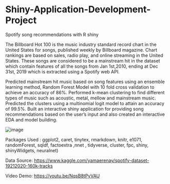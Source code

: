 # Shiny-Application-Development-Project
Spotify song recommendations with R shiny

The Billboard Hot 100 is the music industry standard record chart in the United States for songs, published weekly by Billboard magazine. Chart rankings are based on sales, radio play, and online streaming in the United States. These songs are considered to be a mainstream hit in the dataset which contain features of all the songs from Jan 1st,2010, ending at Dec 31st, 2019 which is extracted using a Spotify web API. 

Predicted mainstream hit music based on song features using an ensemble learning method, Random Forest Model with 10 fold cross validation to achieve an accuracy of 86%. Performed k-mean clustering to find different types of music such as acoustic, metal, mellow and mainstream music. Predicted the clusters using a multinomial logit model to attain an accuracy of 99.5%. Built an interactive shiny application for providing song recommendations based on the user’s input and also created an interactive EDA and model building. 


![image](https://user-images.githubusercontent.com/78705262/111700702-c3705680-8807-11eb-98c6-849e28ab8431.png)


Packages Used : ggplot2, caret, tinytex, rmarkdown, knitr, e1071, randomForest, sqldf, factoextra ,nnet , tidyverse, cluster, fpc, shiny, shinyWidgets, neuralnet)

Data Source: https://www.kaggle.com/yamaerenay/spotify-dataset-19212020-160k-tracks

Video Demo: https://youtu.be/NqsB8tPyVAU
